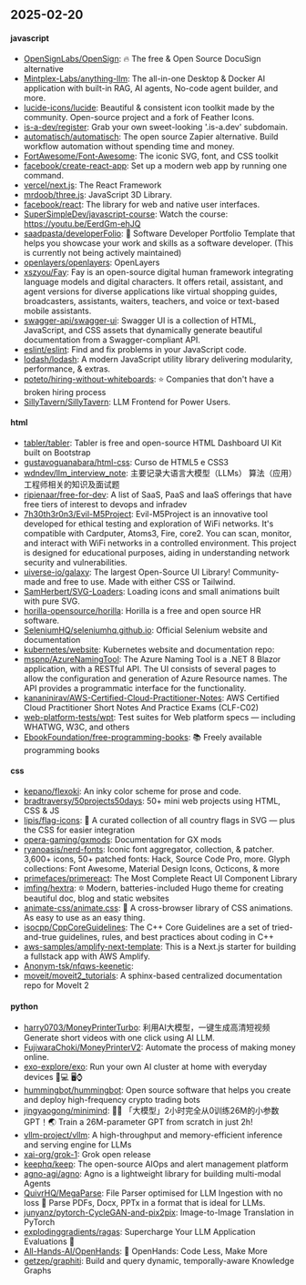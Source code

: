 ## 2025-02-20

#### javascript
* [OpenSignLabs/OpenSign](https://github.com/OpenSignLabs/OpenSign): 🔥 The free & Open Source DocuSign alternative
* [Mintplex-Labs/anything-llm](https://github.com/Mintplex-Labs/anything-llm): The all-in-one Desktop & Docker AI application with built-in RAG, AI agents, No-code agent builder, and more.
* [lucide-icons/lucide](https://github.com/lucide-icons/lucide): Beautiful & consistent icon toolkit made by the community. Open-source project and a fork of Feather Icons.
* [is-a-dev/register](https://github.com/is-a-dev/register): Grab your own sweet-looking '.is-a.dev' subdomain.
* [automatisch/automatisch](https://github.com/automatisch/automatisch): The open source Zapier alternative. Build workflow automation without spending time and money.
* [FortAwesome/Font-Awesome](https://github.com/FortAwesome/Font-Awesome): The iconic SVG, font, and CSS toolkit
* [facebook/create-react-app](https://github.com/facebook/create-react-app): Set up a modern web app by running one command.
* [vercel/next.js](https://github.com/vercel/next.js): The React Framework
* [mrdoob/three.js](https://github.com/mrdoob/three.js): JavaScript 3D Library.
* [facebook/react](https://github.com/facebook/react): The library for web and native user interfaces.
* [SuperSimpleDev/javascript-course](https://github.com/SuperSimpleDev/javascript-course): Watch the course: https://youtu.be/EerdGm-ehJQ
* [saadpasta/developerFolio](https://github.com/saadpasta/developerFolio): 🚀 Software Developer Portfolio Template that helps you showcase your work and skills as a software developer. (This is currently not being actively maintained)
* [openlayers/openlayers](https://github.com/openlayers/openlayers): OpenLayers
* [xszyou/Fay](https://github.com/xszyou/Fay): Fay is an open-source digital human framework integrating language models and digital characters. It offers retail, assistant, and agent versions for diverse applications like virtual shopping guides, broadcasters, assistants, waiters, teachers, and voice or text-based mobile assistants.
* [swagger-api/swagger-ui](https://github.com/swagger-api/swagger-ui): Swagger UI is a collection of HTML, JavaScript, and CSS assets that dynamically generate beautiful documentation from a Swagger-compliant API.
* [eslint/eslint](https://github.com/eslint/eslint): Find and fix problems in your JavaScript code.
* [lodash/lodash](https://github.com/lodash/lodash): A modern JavaScript utility library delivering modularity, performance, & extras.
* [poteto/hiring-without-whiteboards](https://github.com/poteto/hiring-without-whiteboards): ⭐️ Companies that don't have a broken hiring process
* [SillyTavern/SillyTavern](https://github.com/SillyTavern/SillyTavern): LLM Frontend for Power Users.

#### html
* [tabler/tabler](https://github.com/tabler/tabler): Tabler is free and open-source HTML Dashboard UI Kit built on Bootstrap
* [gustavoguanabara/html-css](https://github.com/gustavoguanabara/html-css): Curso de HTML5 e CSS3
* [wdndev/llm_interview_note](https://github.com/wdndev/llm_interview_note): 主要记录大语言大模型（LLMs） 算法（应用）工程师相关的知识及面试题
* [ripienaar/free-for-dev](https://github.com/ripienaar/free-for-dev): A list of SaaS, PaaS and IaaS offerings that have free tiers of interest to devops and infradev
* [7h30th3r0n3/Evil-M5Project](https://github.com/7h30th3r0n3/Evil-M5Project): Evil-M5Project is an innovative tool developed for ethical testing and exploration of WiFi networks. It's compatible with Cardputer, Atoms3, Fire, core2. You can scan, monitor, and interact with WiFi networks in a controlled environment. This project is designed for educational purposes, aiding in understanding network security and vulnerabilities.
* [uiverse-io/galaxy](https://github.com/uiverse-io/galaxy): The largest Open-Source UI Library! Community-made and free to use. Made with either CSS or Tailwind.
* [SamHerbert/SVG-Loaders](https://github.com/SamHerbert/SVG-Loaders): Loading icons and small animations built with pure SVG.
* [horilla-opensource/horilla](https://github.com/horilla-opensource/horilla): Horilla is a free and open source HR software.
* [SeleniumHQ/seleniumhq.github.io](https://github.com/SeleniumHQ/seleniumhq.github.io): Official Selenium website and documentation
* [kubernetes/website](https://github.com/kubernetes/website): Kubernetes website and documentation repo:
* [mspnp/AzureNamingTool](https://github.com/mspnp/AzureNamingTool): The Azure Naming Tool is a .NET 8 Blazor application, with a RESTful API. The UI consists of several pages to allow the configuration and generation of Azure Resource names. The API provides a programmatic interface for the functionality.
* [kananinirav/AWS-Certified-Cloud-Practitioner-Notes](https://github.com/kananinirav/AWS-Certified-Cloud-Practitioner-Notes): AWS Certified Cloud Practitioner Short Notes And Practice Exams (CLF-C02)
* [web-platform-tests/wpt](https://github.com/web-platform-tests/wpt): Test suites for Web platform specs — including WHATWG, W3C, and others
* [EbookFoundation/free-programming-books](https://github.com/EbookFoundation/free-programming-books): 📚 Freely available programming books

#### css
* [kepano/flexoki](https://github.com/kepano/flexoki): An inky color scheme for prose and code.
* [bradtraversy/50projects50days](https://github.com/bradtraversy/50projects50days): 50+ mini web projects using HTML, CSS & JS
* [lipis/flag-icons](https://github.com/lipis/flag-icons): 🎏 A curated collection of all country flags in SVG — plus the CSS for easier integration
* [opera-gaming/gxmods](https://github.com/opera-gaming/gxmods): Documentation for GX mods
* [ryanoasis/nerd-fonts](https://github.com/ryanoasis/nerd-fonts): Iconic font aggregator, collection, & patcher. 3,600+ icons, 50+ patched fonts: Hack, Source Code Pro, more. Glyph collections: Font Awesome, Material Design Icons, Octicons, & more
* [primefaces/primereact](https://github.com/primefaces/primereact): The Most Complete React UI Component Library
* [imfing/hextra](https://github.com/imfing/hextra): 🔯 Modern, batteries-included Hugo theme for creating beautiful doc, blog and static websites
* [animate-css/animate.css](https://github.com/animate-css/animate.css): 🍿 A cross-browser library of CSS animations. As easy to use as an easy thing.
* [isocpp/CppCoreGuidelines](https://github.com/isocpp/CppCoreGuidelines): The C++ Core Guidelines are a set of tried-and-true guidelines, rules, and best practices about coding in C++
* [aws-samples/amplify-next-template](https://github.com/aws-samples/amplify-next-template): This is a Next.js starter for building a fullstack app with AWS Amplify.
* [Anonym-tsk/nfqws-keenetic](https://github.com/Anonym-tsk/nfqws-keenetic): 
* [moveit/moveit2_tutorials](https://github.com/moveit/moveit2_tutorials): A sphinx-based centralized documentation repo for MoveIt 2

#### python
* [harry0703/MoneyPrinterTurbo](https://github.com/harry0703/MoneyPrinterTurbo): 利用AI大模型，一键生成高清短视频 Generate short videos with one click using AI LLM.
* [FujiwaraChoki/MoneyPrinterV2](https://github.com/FujiwaraChoki/MoneyPrinterV2): Automate the process of making money online.
* [exo-explore/exo](https://github.com/exo-explore/exo): Run your own AI cluster at home with everyday devices 📱💻 🖥️⌚
* [hummingbot/hummingbot](https://github.com/hummingbot/hummingbot): Open source software that helps you create and deploy high-frequency crypto trading bots
* [jingyaogong/minimind](https://github.com/jingyaogong/minimind): 🚀🚀 「大模型」2小时完全从0训练26M的小参数GPT！🌏 Train a 26M-parameter GPT from scratch in just 2h!
* [vllm-project/vllm](https://github.com/vllm-project/vllm): A high-throughput and memory-efficient inference and serving engine for LLMs
* [xai-org/grok-1](https://github.com/xai-org/grok-1): Grok open release
* [keephq/keep](https://github.com/keephq/keep): The open-source AIOps and alert management platform
* [agno-agi/agno](https://github.com/agno-agi/agno): Agno is a lightweight library for building multi-modal Agents
* [QuivrHQ/MegaParse](https://github.com/QuivrHQ/MegaParse): File Parser optimised for LLM Ingestion with no loss 🧠 Parse PDFs, Docx, PPTx in a format that is ideal for LLMs.
* [junyanz/pytorch-CycleGAN-and-pix2pix](https://github.com/junyanz/pytorch-CycleGAN-and-pix2pix): Image-to-Image Translation in PyTorch
* [explodinggradients/ragas](https://github.com/explodinggradients/ragas): Supercharge Your LLM Application Evaluations 🚀
* [All-Hands-AI/OpenHands](https://github.com/All-Hands-AI/OpenHands): 🙌 OpenHands: Code Less, Make More
* [getzep/graphiti](https://github.com/getzep/graphiti): Build and query dynamic, temporally-aware Knowledge Graphs

